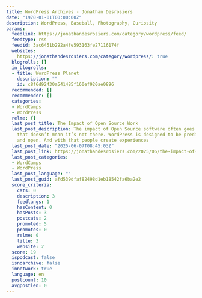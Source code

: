 ```yaml
---
title: WordPress Archives - Jonathan Desrosiers
date: "1970-01-01T00:00:00Z"
description: WordPress, Baseball, Photography, Curiosity
params:
  feedlink: https://jonathandesrosiers.com/category/wordpress/feed/
  feedtype: rss
  feedid: 3ac6451b292a4fe593163fe27116174f
  websites:
    https://jonathandesrosiers.com/category/wordpress/: true
  blogrolls: []
  in_blogrolls:
  - title: WordPress Planet
    description: ""
    id: c8f6d92430a541485f160ef920ae0896
  recommended: []
  recommender: []
  categories:
  - WordCamps
  - WordPress
  relme: {}
  last_post_title: The Impact of Open Source Work
  last_post_description: The impact of Open Source software often goes unseen, but
    that doesn’t mean it’s not there. WordPress is designed to be predictable, accessible,
    and open. And with that people create experiences
  last_post_date: "2025-06-07T08:45:03Z"
  last_post_link: https://jonathandesrosiers.com/2025/06/the-impact-of-open-source-work/
  last_post_categories:
  - WordCamps
  - WordPress
  last_post_language: ""
  last_post_guid: afd539dfaf82498d1eb18542fa6ba2e2
  score_criteria:
    cats: 0
    description: 3
    feedlangs: 1
    hasContent: 0
    hasPosts: 3
    postcats: 2
    promoted: 5
    promotes: 0
    relme: 0
    title: 3
    website: 2
  score: 19
  ispodcast: false
  isnoarchive: false
  innetwork: true
  language: en
  postcount: 10
  avgpostlen: 0
---
```

